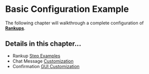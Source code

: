 # Basic Configuration Example

The following chapter will walkthrough a complete configuration of [**Rankups**](./Rankups-and-prestiges.md).

## Details in this chapter...
- Rankup [Step Examples](./Basic-Configuration/Your-First-Rank.md#first-example)
- Chat Message [Customization](./Basic-Configuration/Wrong-Message.md)
- Confirmation [GUI Customization](./Basic-Configuration/Confirmation-GUI.md)

